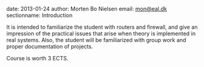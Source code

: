 date: 2013-01-24
author: Morten Bo Nielsen
email: mon@eal.dk
sectionname: Introduction

It is intended to familiarize the student with routers and firewall, and give an impression of the practical issues that arise when theory is implemented in real systems. Also, the student will be familiarized with group work and proper documentation of projects.

Course is worth 3 ECTS.

